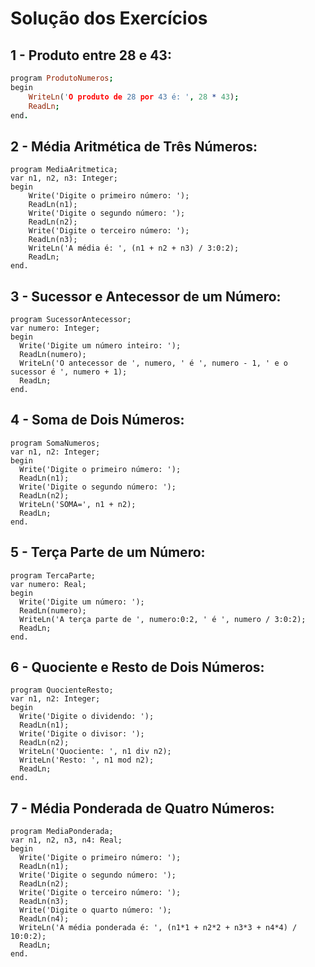 # Solução dos Exercícios  
## 1 - Produto entre 28 e 43:  
```prolog
program ProdutoNumeros;  
begin  
    WriteLn('O produto de 28 por 43 é: ', 28 * 43);  
    ReadLn;  
end.  
```
## 2 - Média Aritmética de Três Números:  
```
program MediaAritmetica;  
var n1, n2, n3: Integer;  
begin  
    Write('Digite o primeiro número: ');  
    ReadLn(n1);  
    Write('Digite o segundo número: ');  
    ReadLn(n2);  
    Write('Digite o terceiro número: ');  
    ReadLn(n3);  
    WriteLn('A média é: ', (n1 + n2 + n3) / 3:0:2);  
    ReadLn;  
end.  
```
## 3 - Sucessor e Antecessor de um Número:
```
program SucessorAntecessor;  
var numero: Integer;  
begin  
  Write('Digite um número inteiro: ');  
  ReadLn(numero);  
  WriteLn('O antecessor de ', numero, ' é ', numero - 1, ' e o sucessor é ', numero + 1);  
  ReadLn;  
end.  
```
## 4 - Soma de Dois Números:
```
program SomaNumeros;  
var n1, n2: Integer;  
begin  
  Write('Digite o primeiro número: ');  
  ReadLn(n1);  
  Write('Digite o segundo número: ');  
  ReadLn(n2);  
  WriteLn('SOMA=', n1 + n2);  
  ReadLn;  
end.  
```
## 5 - Terça Parte de um Número:
```
program TercaParte;  
var numero: Real;  
begin  
  Write('Digite um número: ');  
  ReadLn(numero);  
  WriteLn('A terça parte de ', numero:0:2, ' é ', numero / 3:0:2);  
  ReadLn;  
end.  
```
## 6 - Quociente e Resto de Dois Números:
```
program QuocienteResto;  
var n1, n2: Integer;  
begin  
  Write('Digite o dividendo: ');  
  ReadLn(n1);  
  Write('Digite o divisor: ');  
  ReadLn(n2);  
  WriteLn('Quociente: ', n1 div n2);  
  WriteLn('Resto: ', n1 mod n2);  
  ReadLn;  
end.  
```
## 7 - Média Ponderada de Quatro Números:
```
program MediaPonderada;
var n1, n2, n3, n4: Real;
begin
  Write('Digite o primeiro número: ');
  ReadLn(n1);
  Write('Digite o segundo número: ');
  ReadLn(n2);
  Write('Digite o terceiro número: ');
  ReadLn(n3);
  Write('Digite o quarto número: ');
  ReadLn(n4);
  WriteLn('A média ponderada é: ', (n1*1 + n2*2 + n3*3 + n4*4) / 10:0:2);
  ReadLn;
end.
```
